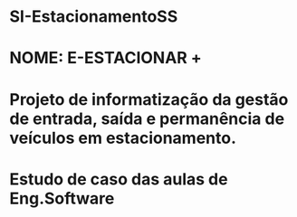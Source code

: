 # SI-EstacionamentoSS
# NOME: E-ESTACIONAR +
# Projeto de informatização da gestão de entrada, saída e permanência de veículos em estacionamento.
# Estudo de caso das aulas de Eng.Software
